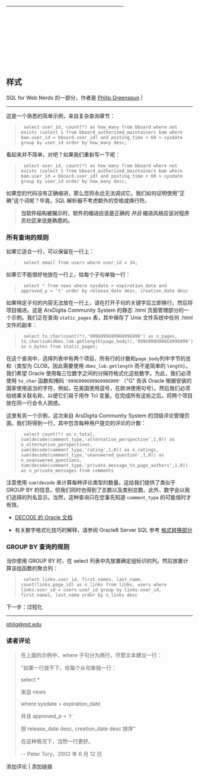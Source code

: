| ![Tal. French Roast, 6th Avenue and 11th, Manhattan 1995.](img/tal-midriff-22.tcl) |
| --- |

## 样式

SQL for Web Nerds 的一部分，作者是 [Philip Greenspun](http://philip.greenspun.com/) |

* * *

这是一个熟悉的简单示例，来自复杂查询章节：

> ```
>  select user_id, count(*) as how_many from bboard where not exists (select 1 from bboard_authorized_maintainers bam where bam.user_id = bboard.user_id) and posting_time + 60 > sysdate group by user_id order by how_many desc; 
> ```

看起来并不简单，对吧？如果我们重新写一下呢：

> ```
>  select user_id, count(*) as how_many from bboard where not exists (select 1 from bboard_authorized_maintainers bam where bam.user_id = bboard.user_id) and posting_time + 60 > sysdate group by user_id order by how_many desc; 
> ```

如果您的代码没有正确缩进，那么您将永远无法调试它。我们如何证明使用“正确”这个词呢？毕竟，SQL 解析器不考虑额外的空格或换行符。

> **当软件结构被揭示时，软件的缩进应该是正确的 *并且* 缩进风格应该对程序员社区来说是熟悉的。**

### 所有查询的规则

如果它适合一行，可以保留在一行上：

> ```
>  select email from users where user_id = 34; 
> ```

如果它不能很好地放在一行上，给每个子句单独一行：

> ```
>  select * from news where sysdate > expiration_date and approved_p = 't' order by release_date desc, creation_date desc 
> ```

如果特定子句的内容无法放在一行上，请在打开子句的关键字后立即换行。然后将项目缩进。这是 ArsDigita Community System 的静态 .html 页面管理部分的一个示例。我们正在查询 `static_pages` 表，其中保存了 Unix 文件系统中任何 .html 文件的副本：

> ```
>  select to_char(count(*),'999G999G999G999G999') as n_pages, to_char(sum(dbms_lob.getlength(page_body)),'999G999G999G999G999') as n_bytes from static_pages; 
> ```

在这个查询中，选择列表中有两个项目，所有行的计数和`page_body`列中字节的总和（类型为 CLOB，因此需要使用 `dbms_lob.getlength` 而不是简单的 `length`）。我们希望 Oracle 使用每三位数字之间的分隔符格式化这些数字。为此，我们必须使用 `to_char` 函数和掩码 `'999G999G999G999G999'`（"G" 告诉 Oracle 根据安装的国家使用适当的字符，例如，在美国使用逗号，在欧洲使用句号）。然后我们必须给结果关联名称，以便它们易于用作 Tcl 变量。在完成所有这些之后，将两个项目放在同一行会令人困惑。

这里有另一个示例，这次来自 ArsDigita Community System 的顶级评论管理页面。我们将得到一行，其中包含每种用户提交的评论的计数：

> ```
>  select count(*) as n_total, sum(decode(comment_type,'alternative_perspective',1,0)) as n_alternative_perspectives, sum(decode(comment_type,'rating',1,0)) as n_ratings, sum(decode(comment_type,'unanswered_question',1,0)) as n_unanswered_questions, sum(decode(comment_type,'private_message_to_page_authors',1,0)) as n_private_messages from comments 
> ```

注意使用 `sum(decode` 来计算每种评论类型的数量。这给我们提供了类似于 GROUP BY 的信息，但我们同时也得到了总数以及类别总数。此外，数字会以我们选择的列名显示。当然，这种查询只在您事先知道 `comment_type` 的可能值时才有效。

+   [DECODE 的 Oracle 文档](http://www.oradoc.com/keyword/decode)

+   有关数字格式化技巧的解释，请参阅 Oracle8 Server SQL 参考 [格式转换部分](http://www.oradoc.com/keyword/format_models)

### GROUP BY 查询的规则

当你使用 GROUP BY 时，在 select 列表中先放置确定组标识的列。然后放置计算该组函数的聚合列：

> ```
>  select links.user_id, first_names, last_name, count(links.page_id) as n_links from links, users where links.user_id = users.user_id group by links.user_id, first_names, last_name order by n_links desc 
> ```

下一步：过程化

* * *

[philg@mit.edu](http://philip.greenspun.com/)

### 读者评论

> 在上面的示例中，where 子句分为两行，尽管文本建议一行：
> 
> "如果一行放不下，给每个从句单独一行：
> 
> select *
> 
> 来自 news
> 
> where sysdate > expiration_date
> 
> 并且 approved_p = 't'
> 
> 按 release_date desc, creation_date desc 排序"
> 
> 在这种情况下，当然一行更好。
> 
> -- Peter Tury，2002 年 6 月 12 日

添加评论 | 添加链接
